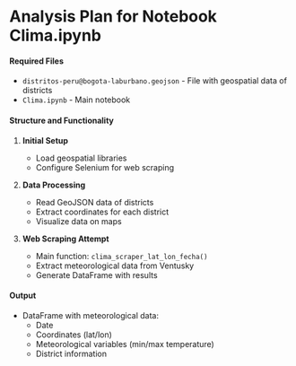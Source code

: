 # Analysis Plan for Notebook Clima.ipynb

#### Required Files

- `distritos-peru@bogota-laburbano.geojson` - File with geospatial data of districts
- `Clima.ipynb` - Main notebook

#### Structure and Functionality

1. **Initial Setup**
    - Load geospatial libraries
    - Configure Selenium for web scraping

2. **Data Processing**
    - Read GeoJSON data of districts
    - Extract coordinates for each district
    - Visualize data on maps

3. **Web Scraping Attempt**
    - Main function: `clima_scraper_lat_lon_fecha()`
    - Extract meteorological data from Ventusky
    - Generate DataFrame with results

#### Output

- DataFrame with meteorological data:
    - Date
    - Coordinates (lat/lon)
    - Meteorological variables (min/max temperature)
    - District information
